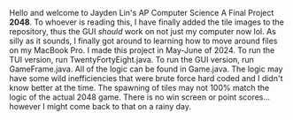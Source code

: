 Hello and welcome to Jayden Lin's AP Computer Science A Final Project **2048**. 
To whoever is reading this, I have finally added the tile images to the repository, thus the GUI *should* work on not just my computer now lol. 
As silly as it sounds, I finally got around to learning how to move around files on my MacBook Pro. 
I made this project in May-June of 2024. 
To run the TUI version, run TwentyFortyEight.java. 
To run the GUI version, run GameFrame.java. 
All of the logic can be found in Game.java. 
The logic may have some wild inefficiencies that were brute force hard coded and I didn't know better at the time. 
The spawning of tiles may not 100% match the logic of the actual 2048 game. 
There is no win screen or point scores... however I might come back to that on a rainy day. 
